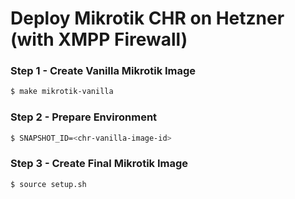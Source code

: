 # Deploy Mikrotik CHR on Hetzner (with XMPP Firewall)
### Step 1 - Create Vanilla Mikrotik Image

```bash
$ make mikrotik-vanilla
```

### Step 2 - Prepare Environment

```bash
$ SNAPSHOT_ID=<chr-vanilla-image-id> 
```

### Step 3 - Create Final Mikrotik Image

```bash
$ source setup.sh 
```
